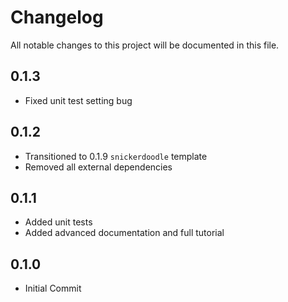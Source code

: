 # Changelog

All notable changes to this project will be documented in this file.

<!-- insertion marker -->

## 0.1.3

* Fixed unit test setting bug

## 0.1.2

* Transitioned to 0.1.9 `snickerdoodle` template
* Removed all external dependencies

## 0.1.1

* Added unit tests
* Added advanced documentation and full tutorial

## 0.1.0

* Initial Commit
